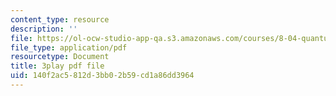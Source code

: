 ```yaml
---
content_type: resource
description: ''
file: https://ol-ocw-studio-app-qa.s3.amazonaws.com/courses/8-04-quantum-physics-i-spring-2016/140f2ac5812d3bb02b59cd1a86dd3964_QMeKIiufg5s.pdf
file_type: application/pdf
resourcetype: Document
title: 3play pdf file
uid: 140f2ac5-812d-3bb0-2b59-cd1a86dd3964
---
```

